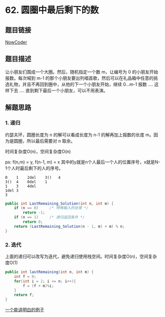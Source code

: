 # 62. 圆圈中最后剩下的数

## 题目链接

[NowCoder](https://www.nowcoder.com/practice/f78a359491e64a50bce2d89cff857eb6?tpId=13&tqId=11199&tPage=1&rp=1&ru=/ta/coding-interviews&qru=/ta/coding-interviews/question-ranking&from=cyc_github)

## 题目描述

让小朋友们围成一个大圈。然后，随机指定一个数 m，让编号为 0 的小朋友开始报数。每次喊到 m-1 的那个小朋友要出列唱首歌，然后可以在礼品箱中任意的挑选礼物，并且不再回到圈中，从他的下一个小朋友开始，继续 0...m-1 报数 .... 这样下去 .... 直到剩下最后一个小朋友，可以不用表演。

## 解题思路

### 1. 递归
约瑟夫环，圆圈长度为 n 的解可以看成长度为 n-1 的解再加上报数的长度 m。因为是圆圈，所以最后需要对 n 取余。

时间复杂度O(n)，空间复杂度O(n)

ps: f(n,m) = y,  f(n-1, m) = x  其中的y就是n个人最后一个人的位置序号，x就是N-1个人时最后剩下的人的序号。
```
0    1    2del    3()   4
3()  4    0del    1
1    3    4del
1del 3
3
```

```java
public int LastRemaining_Solution(int n, int m) {
    if (n == 0)     /* 特殊输入的处理 */
        return -1;
    if (n == 1)     /* 递归返回条件 */
        return 0;
    return (LastRemaining_Solution(n - 1, m) + m) % n;
}
```
### 2. 迭代
上面的递归可以改写为迭代，避免递归使用栈空间。时间复杂度O(n)，空间复杂度O(1)
```java
public int lastRemaining(int n, int m) {
    int f = 0;
    for(int i = 2; i <= n; i++){
        f = (f + m)%i;
    }
    return f;
}

```

[一个能讲明白的例子](https://leetcode-cn.com/problems/yuan-quan-zhong-zui-hou-sheng-xia-de-shu-zi-lcof/solution/huan-ge-jiao-du-ju-li-jie-jue-yue-se-fu-huan-by-as/)


